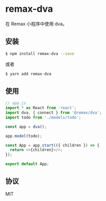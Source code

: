 # remax-dva

在 Remax 小程序中使用 dva。

## 安装

```bash
$ npm install remax-dva --save
```

或者

```bash
$ yarn add remax-dva
```

## 使用

```javascript
// app.js
import * as React from 'react';
import dva, { connect } from '@remax/dva';
import todo from './models/todo';

const app = dva();

app.model(todo);

const App = app.start(({ children }) => {
  return <>{children}</>;
});

export default App;
```

## 协议

MIT
